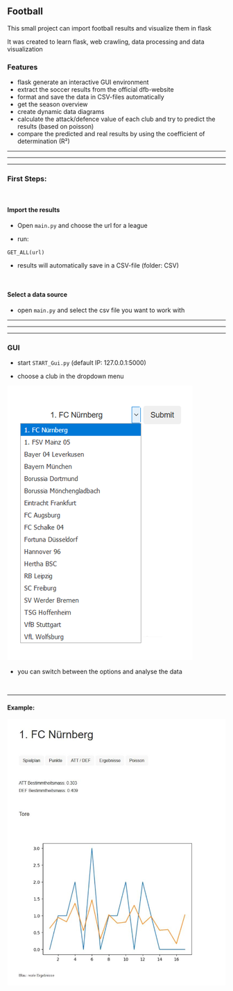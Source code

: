 ##  Football

This small project can import football results and visualize them in flask

It was created to learn flask, web crawling, data processing and data visualization  


### Features

- flask generate an interactive GUI environment
- extract the soccer results from the official dfb-website
- format and save the data in CSV-files automatically
- get the season overview 
- create dynamic data diagrams
- calculate the attack/defence value of each club and try to predict the results (based on poisson)
- compare the predicted and real results by using the coefficient of determination (R²)

------------
------------
------------

### First Steps: 

</br>

#### Import the results

- Open ```main.py``` and choose the url for a league

- run:
```
GET_ALL(url)
```

- results will automatically save in a CSV-file (folder: CSV)

</br>

#### Select a data source 

- open ```main.py``` and select the csv file you want to work with

------------
------------
------------

### GUI

- start ```START_Gui.py``` (default IP: 127.0.0.1:5000)

- choose a club in the dropdown menu

![dropdown menu](pics/dropdown.png)

- you can switch between the options and analyse the data



</br>

------------

#### Example:

![Screenshot](pics/prediction.jpg)


